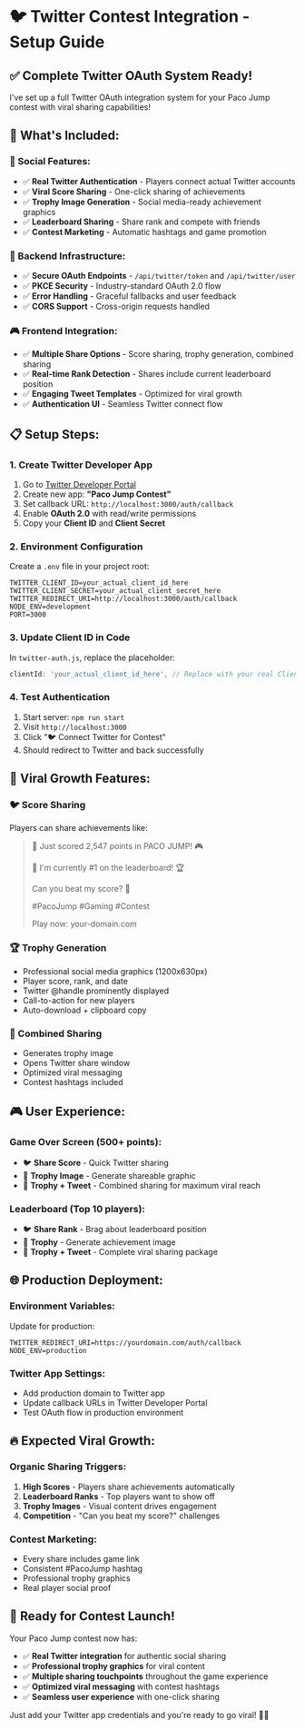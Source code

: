 # 🐦 Twitter Contest Integration - Setup Guide

## ✅ **Complete Twitter OAuth System Ready!**

I've set up a full Twitter OAuth integration system for your Paco Jump contest with viral sharing capabilities!

## 🚀 **What's Included:**

### **📱 Social Features:**
- ✅ **Real Twitter Authentication** - Players connect actual Twitter accounts
- ✅ **Viral Score Sharing** - One-click sharing of achievements
- ✅ **Trophy Image Generation** - Social media-ready achievement graphics
- ✅ **Leaderboard Sharing** - Share rank and compete with friends
- ✅ **Contest Marketing** - Automatic hashtags and game promotion

### **🔧 Backend Infrastructure:**
- ✅ **Secure OAuth Endpoints** - `/api/twitter/token` and `/api/twitter/user`
- ✅ **PKCE Security** - Industry-standard OAuth 2.0 flow
- ✅ **Error Handling** - Graceful fallbacks and user feedback
- ✅ **CORS Support** - Cross-origin requests handled

### **🎮 Frontend Integration:**
- ✅ **Multiple Share Options** - Score sharing, trophy generation, combined sharing
- ✅ **Real-time Rank Detection** - Shares include current leaderboard position
- ✅ **Engaging Tweet Templates** - Optimized for viral growth
- ✅ **Authentication UI** - Seamless Twitter connect flow

## 📋 **Setup Steps:**

### **1. Create Twitter Developer App**
1. Go to [Twitter Developer Portal](https://developer.twitter.com/en/portal/dashboard)
2. Create new app: **"Paco Jump Contest"**
3. Set callback URL: `http://localhost:3000/auth/callback`
4. Enable **OAuth 2.0** with read/write permissions
5. Copy your **Client ID** and **Client Secret**

### **2. Environment Configuration**
Create a `.env` file in your project root:
```env
TWITTER_CLIENT_ID=your_actual_client_id_here
TWITTER_CLIENT_SECRET=your_actual_client_secret_here
TWITTER_REDIRECT_URI=http://localhost:3000/auth/callback
NODE_ENV=development
PORT=3000
```

### **3. Update Client ID in Code**
In `twitter-auth.js`, replace the placeholder:
```javascript
clientId: 'your_actual_client_id_here', // Replace with your real Client ID
```

### **4. Test Authentication**
1. Start server: `npm run start`
2. Visit `http://localhost:3000`
3. Click "🐦 Connect Twitter for Contest"
4. Should redirect to Twitter and back successfully

## 🎯 **Viral Growth Features:**

### **🐦 Score Sharing**
Players can share achievements like:
> 🐔 Just scored 2,547 points in PACO JUMP! 🎮
> 
> 🥇 I'm currently #1 on the leaderboard! 🏆
> 
> Can you beat my score? 🤔
> 
> #PacoJump #Gaming #Contest
> 
> Play now: your-domain.com

### **🏆 Trophy Generation**
- Professional social media graphics (1200x630px)
- Player score, rank, and date
- Twitter @handle prominently displayed
- Call-to-action for new players
- Auto-download + clipboard copy

### **🚀 Combined Sharing**
- Generates trophy image
- Opens Twitter share window
- Optimized viral messaging
- Contest hashtags included

## 🎮 **User Experience:**

### **Game Over Screen (500+ points):**
- 🐦 **Share Score** - Quick Twitter sharing
- 📸 **Trophy Image** - Generate shareable graphic
- 🚀 **Trophy + Tweet** - Combined sharing for maximum viral reach

### **Leaderboard (Top 10 players):**
- 🐦 **Share Rank** - Brag about leaderboard position
- 📸 **Trophy** - Generate achievement image
- 🚀 **Trophy + Tweet** - Complete viral sharing package

## 🌐 **Production Deployment:**

### **Environment Variables:**
Update for production:
```env
TWITTER_REDIRECT_URI=https://yourdomain.com/auth/callback
NODE_ENV=production
```

### **Twitter App Settings:**
- Add production domain to Twitter app
- Update callback URLs in Twitter Developer Portal
- Test OAuth flow in production environment

## 🔥 **Expected Viral Growth:**

### **Organic Sharing Triggers:**
1. **High Scores** - Players share achievements automatically
2. **Leaderboard Ranks** - Top players want to show off
3. **Trophy Images** - Visual content drives engagement
4. **Competition** - "Can you beat my score?" challenges

### **Contest Marketing:**
- Every share includes game link
- Consistent #PacoJump hashtag
- Professional trophy graphics
- Real player social proof

## 🎊 **Ready for Contest Launch!**

Your Paco Jump contest now has:
- ✅ **Real Twitter integration** for authentic social sharing
- ✅ **Professional trophy graphics** for viral content
- ✅ **Multiple sharing touchpoints** throughout the game experience
- ✅ **Optimized viral messaging** with contest hashtags
- ✅ **Seamless user experience** with one-click sharing

Just add your Twitter app credentials and you're ready to go viral! 🚀🐔